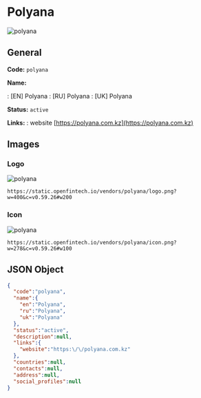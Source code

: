 
# Polyana 
![polyana](https://static.openfintech.io/vendors/polyana/logo.png?w=400&c=v0.59.26#w200)  

## General 
 
**Code:** `polyana` 
 
**Name:** 
 
:	[EN] Polyana 
:	[RU] Polyana 
:	[UK] Polyana 
 
**Status:** `active` 
 
**Links:** 
: website [https://polyana.com.kz](https://polyana.com.kz) 
 

## Images 

### Logo 
 
![polyana](https://static.openfintech.io/vendors/polyana/logo.png?w=400&c=v0.59.26#w200)  

```
https://static.openfintech.io/vendors/polyana/logo.png?w=400&c=v0.59.26#w200
```  

### Icon 
 
![polyana](https://static.openfintech.io/vendors/polyana/icon.png?w=278&c=v0.59.26#w100)  

```
https://static.openfintech.io/vendors/polyana/icon.png?w=278&c=v0.59.26#w100
```  

## JSON Object 

```json
{
  "code":"polyana",
  "name":{
    "en":"Polyana",
    "ru":"Polyana",
    "uk":"Polyana"
  },
  "status":"active",
  "description":null,
  "links":{
    "website":"https:\/\/polyana.com.kz"
  },
  "countries":null,
  "contacts":null,
  "address":null,
  "social_profiles":null
}
```  
